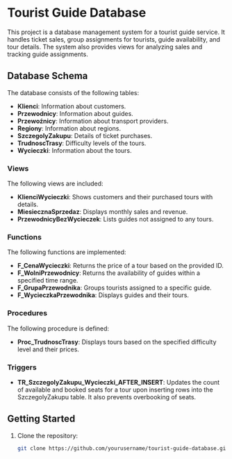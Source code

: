 # Tourist Guide Database

This project is a database management system for a tourist guide service. It handles ticket sales, group assignments for tourists, guide availability, and tour details. The system also provides views for analyzing sales and tracking guide assignments.

## Database Schema

The database consists of the following tables:

- **Klienci**: Information about customers.
- **Przewodnicy**: Information about guides.
- **Przewoźnicy**: Information about transport providers.
- **Regiony**: Information about regions.
- **SzczegolyZakupu**: Details of ticket purchases.
- **TrudnoscTrasy**: Difficulty levels of the tours.
- **Wycieczki**: Information about the tours.

### Views

The following views are included:

- **KlienciWycieczki**: Shows customers and their purchased tours with details.
- **MiesiecznaSprzedaz**: Displays monthly sales and revenue.
- **PrzewodnicyBezWycieczek**: Lists guides not assigned to any tours.

### Functions

The following functions are implemented:

- **F_CenaWycieczki**: Returns the price of a tour based on the provided ID.
- **F_WolniPrzewodnicy**: Returns the availability of guides within a specified time range.
- **F_GrupaPrzewodnika**: Groups tourists assigned to a specific guide.
- **F_WycieczkaPrzewodnika**: Displays guides and their tours.

### Procedures

The following procedure is defined:

- **Proc_TrudnoscTrasy**: Displays tours based on the specified difficulty level and their prices.

### Triggers

- **TR_SzczegolyZakupu_Wycieczki_AFTER_INSERT**: Updates the count of available and booked seats for a tour upon inserting rows into the SzczegolyZakupu table. It also prevents overbooking of seats.

## Getting Started

1. Clone the repository:
   ```bash
   git clone https://github.com/yourusername/tourist-guide-database.git
